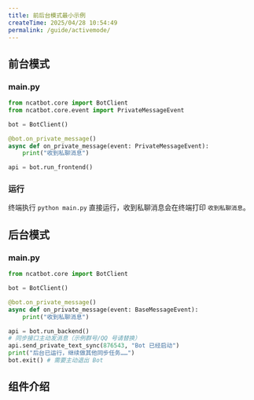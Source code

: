 ```yaml
---
title: 前后台模式最小示例
createTime: 2025/04/28 10:54:49
permalink: /guide/activemode/
---
```


## 前台模式

### main.py

```python
from ncatbot.core import BotClient
from ncatbot.core.event import PrivateMessageEvent

bot = BotClient()

@bot.on_private_message()
async def on_private_message(event: PrivateMessageEvent):
    print("收到私聊消息")

api = bot.run_frontend()
```

### 运行

终端执行 `python main.py` 直接运行，收到私聊消息会在终端打印 `收到私聊消息`。

## 后台模式

### main.py

```python
from ncatbot.core import BotClient

bot = BotClient()

@bot.on_private_message()
async def on_private_message(event: BaseMessageEvent):
    print("收到私聊消息")

api = bot.run_backend()
# 同步接口主动发消息（示例群号/QQ 号请替换）
api.send_private_text_sync(876543, "Bot 已经启动")
print("后台已运行，继续做其他同步任务……")
bot.exit() # 需要主动退出 Bot
```

## 组件介绍